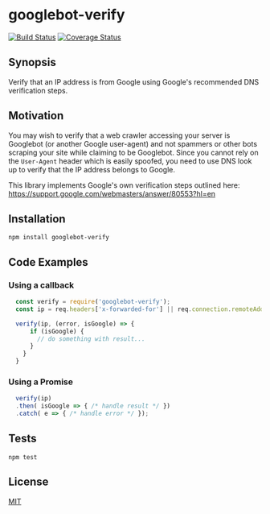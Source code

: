 # googlebot-verify
[![Build Status](https://travis-ci.org/jcowley/googlebot-verify.svg?branch=master)](https://travis-ci.org/jcowley/googlebot-verify)
[![Coverage Status](https://coveralls.io/repos/github/jcowley/googlebot-verify/badge.svg?branch=master)](https://coveralls.io/github/jcowley/googlebot-verify?branch=master)
## Synopsis

Verify that an IP address is from Google using Google's recommended DNS verification steps.

## Motivation

You may wish to verify that a web crawler accessing your server is Googlebot (or another Google user-agent) and not spammers or other bots scraping your site while claiming to be Googlebot. Since you cannot rely on the `User-Agent` header which is easily spoofed, you need to use DNS look up to verify that the IP address belongs to Google. 

This library implements Google's own verification steps outlined here: https://support.google.com/webmasters/answer/80553?hl=en

## Installation

`npm install googlebot-verify`

## Code Examples

### Using a callback

```javascript
  const verify = require('googlebot-verify');
  const ip = req.headers['x-forwarded-for'] || req.connection.remoteAddress;

  verify(ip, (error, isGoogle) => {
      if (isGoogle) {
        // do something with result...
      }
    }
  }
```

### Using a Promise
```javascript
  verify(ip)
  .then( isGoogle => { /* handle result */ })
  .catch( e => { /* handle error */ });
```

## Tests

`npm test`

## License

[MIT](https://github.com/pillarjs/parseurl/blob/master/LICENSE)